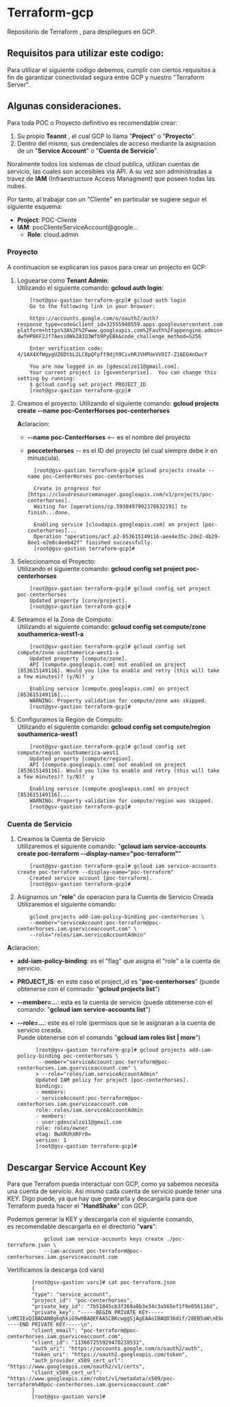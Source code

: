 # Terraform-gcp

Repositorio de Terraform , para despliegues en GCP.
## Requisitos para utilizar este codigo:

Para utilizar el siguiente codigo debemos, cumplir con ciertos requisitos a fin de garantizar conectividad segura entre GCP y nuestro "Terraform Server".
## Algunas consideraciones.

Para toda POC o Proyecto definitivo es recomendable crear: 

1. Su propio <strong>Teannt</strong> , el cual GCP lo llama "<strong>Project</strong>" o "<strong>Proyecto</strong>".
2. Dentro del mismo, sus credenciales de acceso mediante la asignacion de un "<strong>Service Account</strong>" o "<strong>Cuenta de Servicio</strong>".

Noralmente todos los sistemas de cloud publica, utilizan cuentas de servicio, las cuales son accesibles via API. A su vez son administradas a travez de <strong>IAM</strong> (Infraestructure Access Managment) que poseen todas las nubes.

Por tanto, al trabajar con un "Cliente" en particular se sugiere seguir el siguiente esquema:

- <strong>Project</strong>: POC-Cliente
- <strong>IAM</strong>: pocClienteServiceAccount@google...
    - <strong>Role</strong>: cloud.admin 

### Proyecto

A continuacion se explicaran los pasos para crear un projecto en GCP:


1.  Loguearse como <strong>Tenant Admin</strong>:</br>
    Utilizando el siguiente comando: <strong>gcloud auth login</strong>:

            [root@gsv-gastion terraform-gcp]# gcloud auth login
            Go to the following link in your browser:

            https://accounts.google.com/o/oauth2/auth?response_type=code&client_id=32555940559.apps.googleusercontent.com&redirect_uri=urn%3Aietf%3Awg%3Aoauth%3A2.0%3Aoob&scope=openid+https%3A%2F%2Fwww.googleapis.com%2Fauth%2Fuserinfo.email+https%3A%2F%2Fwww.googleapis.com%2Fauth%2Fcloud-platform+https%3A%2F%2Fwww.googleapis.com%2Fauth%2Fappengine.admin+https%3A%2F%2Fwww.googleapis.com%2Fauth%2Fcompute+https%3A%2F%2Fwww.googleapis.com%2Fauth%2Faccounts.reauth&state=G5DH6m8UVpzjKFZglcilP1rLWDNdpq&prompt=consent&access_type=offline&code_challenge=E9mgWROHK-dwfHP8KF2Jf7Aesi0WkZAIQ3Wfb9PyEBk&code_challenge_method=S256

            Enter verification code: 4/1AX4XfWgygUZ6DtbL2LC8pQFpft9djh9CivhRJVHPUeVV0I7-Z16EQ4nDwcY

            You are now logged in as [gdescalzo11@gmail.com].
            Your current project is [gsventerprise].  You can change this setting by running:
            $ gcloud config set project PROJECT_ID
            [root@gsv-gastion terraform-gcp]# 

2.  Creamos el proyecto:
    Utilizando el siguiente comando: <strong>gcloud projects create --name poc-CenterHorses poc-centerhorses</strong></br>

    <strong>A</strong>claracion: 
    * <strong>--name poc-CenterHorses</strong> <-- es el nombre del proyecto
    * <strong>pocceterhorses</strong> -- es el ID del proyecto (el cual siempre debe ir en minuscula).

            [root@gsv-gastion terraform-gcp]# gcloud projects create --name poc-CenterHorses poc-centerhorses
            
            Create in progress for [https://cloudresourcemanager.googleapis.com/v1/projects/poc-centerhorses].
            Waiting for [operations/cp.5938497902378632191] to finish...done.

            Enabling service [cloudapis.googleapis.com] on project [poc-centerhorses]...
            Operation "operations/acf.p2-853615149116-aee4e35c-2de2-4b29-8ee1-e2e6c4eeb42f" finished successfully.
            [root@gsv-gastion terraform-gcp]#


3.  Seleccionamos el Proyecto:</br>
    Utilizando el siguiente comando: <strong>gcloud config set project poc-centerhorses</strong>

            [root@gsv-gastion terraform-gcp]# gcloud config set project poc-centerhorses
            Updated property [core/project].
            [root@gsv-gastion terraform-gcp]# 

4.  Seteamos el la Zona de Computo:</br>
    Utilizando el siguiente comando: <strong>gcloud config set compute/zone southamerica-west1-a</strong>

            [root@gsv-gastion terraform-gcp]# gcloud config set compute/zone southamerica-west1-a
            Updated property [compute/zone].
            API [compute.googleapis.com] not enabled on project [853615149116]. Would you like to enable and retry (this will take a few minutes)? (y/N)?  y

            Enabling service [compute.googleapis.com] on project [853615149116]...
            WARNING: Property validation for compute/zone was skipped.
            [root@gsv-gastion terraform-gcp]# 

5.  Configuramos la Region de Computo:</br>
    Utilizando el siguiente comando: <strong>gcloud config set compute/region southamerica-west1</strong>

            [root@gsv-gastion terraform-gcp]# gcloud config set compute/region southamerica-west1
            Updated property [compute/region].
            API [compute.googleapis.com] not enabled on project [853615149116]. Would you like to enable and retry (this will take a few minutes)? (y/N)?  y

            Enabling service [compute.googleapis.com] on project [853615149116]...
            WARNING: Property validation for compute/region was skipped.
            [root@gsv-gastion terraform-gcp]# 
### Cuenta de Servicio

1.  Creamos la Cuenta de Servicio</br>
    Utilizaremos el siguiente comando: "<strong>gcloud iam service-accounts create poc-terraform --display-name="poc-terraform"</strong>"

            [root@gsv-gastion terraform-gcp]# gcloud iam service-accounts create poc-terraform --display-name="poc-terraform"
            Created service account [poc-terraform].
            [root@gsv-gastion terraform-gcp]# 

2.  Asignamos un "<strong>role</strong>" de operacion para la Cuenta de Servicio Creada</br>
    Utilizaremos el siguiente comando: 
    
            gcloud projects add-iam-policy-binding poc-centerhorses \
            --member="serviceAccount:poc-terraform@poc-centerhorses.iam.gserviceaccount.com" \
            --role="roles/iam.serviceAccountAdmin"
<strong>A</strong>claracion: 
* <strong>add-iam-policy-binding</strong>: es el "flag" que asigna el "role" a la cuenta de servicio.
* <strong>PROJECT_IS</strong>: en este caso el project_id es "<strong>poc-centerhorses</strong>" (puede obtenerse con el comnado: "<strong>gcloud projects list</strong>")
* <strong>--member=...</strong>: esta es la cuenta de servicio (puede obtenerse con el comando: "<strong>gcloud iam service-accounts list</strong>")
* <strong>--role=...</strong>: este es el role (permisos que se le asignaran a la cuenta de servicio creada.</br>
                               Puede obtenerse con el comando "<strong>gcloud iam roles list | more</strong>") 

            [root@gsv-gastion terraform-gcp]# gcloud projects add-iam-policy-binding poc-centerhorses \
             --member="serviceAccount:poc-terraform@poc-centerhorses.iam.gserviceaccount.com" \
            > --role="roles/iam.serviceAccountAdmin"
            Updated IAM policy for project [poc-centerhorses].
            bindings:
            - members:
            - serviceAccount:poc-terraform@poc-centerhorses.iam.gserviceaccount.com
            role: roles/iam.serviceAccountAdmin
            - members:
            - user:gdescalzo11@gmail.com
            role: roles/owner
            etag: BwXRUhXRFr0=
            version: 1
            [root@gsv-gastion terraform-gcp]# 

## Descargar Service Account Key

Para que Terrafom pueda interactuar con GCP, como ya sabemos necesita una cuenta de servicio.
Asi mismo cada cuenta de servicio puede tener una KEY. Digo puede, ya que hay que generarla y descargarla para que Terraform pueda hacer el "<strong>HandShake</strong>" con GCP. 

Podemos generar la KEY y descargarla con el siguiente comando, </br>
es recomendable descargarla en el directorio "<strong>vars</strong>":

                gcloud iam service-accounts keys create ./poc-terraform.json \
                --iam-account poc-terraform@poc-centerhorses.iam.gserviceaccount.com

Vertificamos la descarga (cd vars)

            [root@gsv-gastion vars]# cat poc-terraform.json 
            {
            "type": "service_account",
            "project_id": "poc-centerhorses",
            "private_key_id": "7b51845cb3f369a8b3e34c3a565ef1f9e056116d",
            "private_key": "-----BEGIN PRIVATE KEY-----\nMIIEvQIBADANBgkqhkiG9w0BAQEFAASCBKcwggSjAgEAAoIBAQD36dif/28EB5aW\nEbuxNVKiFfaYa4SYy9EDx+dD5+/JasqJSCVp7XLyrQNbKicQw4hzoLxq7JopOAD1\njdjwzZkTT11bBKlyk9iXETXIuN0JYBQuvLlsEzS5ost/GhaRSAWAWKsLyyUPqwXY\nBImLE8UaHjQbDrRKoZiuZBqtVfU44el8qTspb1jlmjlM55RRb5R1ccrLdFwMaWqO\nBnJ8tO6u+/7A+l5TR4gf5XENNzdxO5JMBUFfjDnGfxvrosi2dmFAmxEKo0M16N2f\n2qhizlfvLF0ZeR55L+6LJFFxG3QVrE9mzcQ2qUq+/STXxdEy+ClabR0oZOuKSfUz\nxzjmVcmrAgMBAAECggEAF7ESUaAAhPsQqgDB1hqJbhH5QfGsd0mrDNhywmuM38vD\n1UC+ypO1k3lzQ6gQmaqGBL7Mos8/oEbI2K6Yl9KeGVlRS5xzcQ6t+Snc4PTBst6q\nrxi8A5cGR+NF3TyqAXJHjE9s8TCVtxyZ713noxHdmTRfuGI8WpF83NWWMxBu4eOM\n3Lkfcipbka/orxqICQWLpkAstDjYQPBJW1F0ETCtBLPzinWrhiBVHwyMzPcnkg79\nC3yMdKKqk0bWZ+IMU3dNVXFmw4yjFEr2rCKKMH9I/RhIkUK0Mi/O5Pf3gokEixey\nlm7XqvPpykSnykf6pq1IRo+8cC27VuSO1yPeJ2tLEQKBgQD945AmxJkEiCXstq8b\n6/lJY5LlcKhIqKpuSt5fgM0xH7ZZr+2ZOhrGUKmS5dfy1pWfLqpcqonVxNfGT5eE\nEcJHIWyZJRk1gwfuxou9AdcPU97Tx33XKrITKb0LNvKlqvI1J1sWGXF4rwVYAEJz\nWBwwuPaEknlxAtj+jNCyTermuQKBgQD5+ZBDojLXKcTOxemy0zAK54gJ1v5qDa6f\nkvPHgKMFZwLtRqDcUtr0w9faVNOy6r2Hwe8wr6ZU4pJg5wfy31VcrTufI31GWrWl\n15U2Dkwexqj8z4nU8WDVGEijsA/pBaIfOrBbOmEIdaWOrHC6+3B40i+OKn5SPd7Y\nqYzPoJMBgwKBgG0cUEYo9W36KPpLJIRGbHL6xRWvzdK0EdKmgFzg2M5Ex7RRpDXW\nv8z8u3OzLZRiXhj0ECkU7XmeR/ElIYOTsj+pgKdsRyI1NsKKN2G6GbevnrK7KDzB\nT5hmtqTML4m9JqxrRnz/4EEyToScT/KMKklSJDejT2efBqyWzdXjIJGZAoGADttF\nNq/SI7WIy905WXZxuYQvMp6Delwbz8IVGPtNNQn9Q4raDp4iA0AMeR5ngo+u+f2N\nsLAPy6W3m2i/sTCSyzJEg93BGUhU2Wlppc/NuFqIOpY/E9fQsHmD/658E5ZRH1gG\nmTVsBOuxDjyzanl9IsEjMGjYHx0sPGY/Ryu88O8CgYEAgcWbs6zSeAlXvRg5eUxV\nLEc9JfnKM3kdp4nzSp+0Nvi/NozD2fIz8onf2zoEgEMfFflOte6rQ1S2q/fnIv+7\n7ahGTqKQIEXiWUwLWYsY5khwm+qBshHqPHMm7xjmTBkN7a4uH103I+Y0eruDaX7O\njuQKlLXVAfDpw+QfRvsyWMQ=\n-----END PRIVATE KEY-----\n",
            "client_email": "poc-terraform@poc-centerhorses.iam.gserviceaccount.com",
            "client_id": "113667255929470238531",
            "auth_uri": "https://accounts.google.com/o/oauth2/auth",
            "token_uri": "https://oauth2.googleapis.com/token",
            "auth_provider_x509_cert_url": "https://www.googleapis.com/oauth2/v1/certs",
            "client_x509_cert_url": "https://www.googleapis.com/robot/v1/metadata/x509/poc-terraform%40poc-centerhorses.iam.gserviceaccount.com"
            }
            [root@gsv-gastion vars]# 
